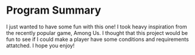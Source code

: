 # Program Summary
I just wanted to have some fun with this one!
I took heavy inspiration from the recently popular game,
Among Us. I thought that this project would be fun to see
if I could make a player have some conditions and requirements attatched.
I hope you enjoy!